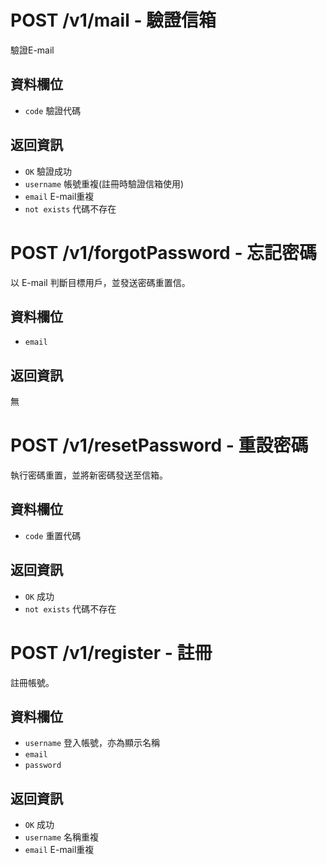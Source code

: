 # POST /v1/mail - 驗證信箱
驗證E-mail
## 資料欄位
* `code` 驗證代碼

## 返回資訊
* `OK` 驗證成功
* `username` 帳號重複(註冊時驗證信箱使用)
* `email` E-mail重複
* `not exists` 代碼不存在

# POST /v1/forgotPassword - 忘記密碼
以 E-mail 判斷目標用戶，並發送密碼重置信。
## 資料欄位
* `email`

## 返回資訊
無

# POST /v1/resetPassword - 重設密碼
執行密碼重置，並將新密碼發送至信箱。
## 資料欄位
* `code` 重置代碼

## 返回資訊
* `OK` 成功
* `not exists` 代碼不存在

# POST /v1/register - 註冊
註冊帳號。
## 資料欄位
* `username` 登入帳號，亦為顯示名稱
* `email`
* `password`

## 返回資訊
* `OK` 成功
* `username` 名稱重複
* `email` E-mail重複